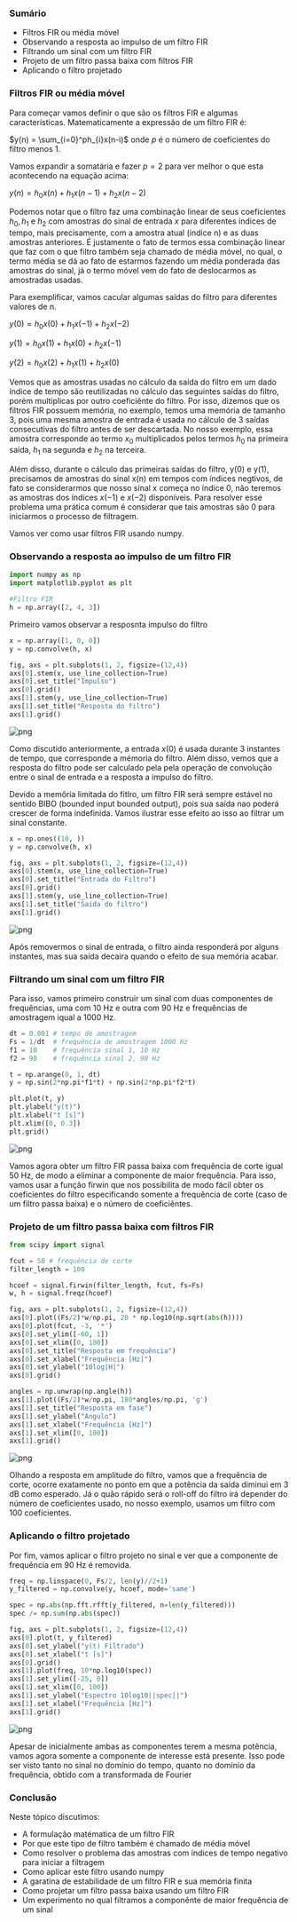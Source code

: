 ### Sumário

- Filtros FIR ou média móvel
- Observando a resposta ao impulso de um filtro FIR
- Filtrando um sinal com um filtro FIR
- Projeto de um filtro passa baixa com filtros FIR
- Aplicando o filtro projetado

### Filtros FIR ou média móvel

Para começar vamos definir o que são os filtros FIR e algumas características. Matematicamente a expressão de um filtro FIR é:

$y(n) = \sum_{i=0}^ph_{i}x(n-i)$ onde $p$ é o número de coeficientes do filtro menos 1.

Vamos expandir a somatária e fazer $p = 2$ para ver melhor o que esta acontecendo na equação acima:

$y(n) = h_{0}x(n) + h_{1}x(n-1) + h_{2}x(n-2)$

Podemos notar que o filtro faz uma combinação linear de seus coeficientes $h_{0}, h_{1}$ e $h_{2}$ com amostras do sinal de entrada $x$ para diferentes índices de tempo, mais precisamente, com a amostra atual (índice n) e as duas amostras anteriores. É justamente o fato de termos essa combinação linear que faz com o que filtro também seja chamado de média móvel, no qual, o termo média se dá ao fato de estarmos fazendo um média ponderada das amostras do sinal, já o termo móvel vem do fato de deslocarmos as amostradas usadas.

Para exemplificar, vamos cacular algumas saídas do filtro para diferentes valores de n.

$y(0) = h_{0}x(0) + h_{1}x(-1) + h_{2}x(-2)$

$y(1) = h_{0}x(1) + h_{1}x(0) + h_{2}x(-1)$

$y(2) = h_{0}x(2) + h_{1}x(1) + h_{2}x(0)$

Vemos que as amostras usadas no cálculo da saída do filtro em um dado índice de tempo são reutilizadas no cálculo das seguintes saídas do filtro, porém multiplicas por outro coeficiênte do filtro. Por isso, dizemos que os filtros FIR possuem memória, no exemplo, temos uma memória de tamanho 3, pois uma mesma amostra de entrada é usada no cálculo de 3 saídas consecutivas do filtro antes de ser descartada. No nosso exemplo, essa amostra corresponde ao termo $x_{0}$ multiplicados pelos termos $h_{0}$ na primeira saída, $h_{1}$ na segunda e $h_{2}$ na terceira. 

Além disso, durante o cálculo das primeiras saídas do filtro, y(0) e y(1), precisamos de amostras do sinal x(n) em tempos com índices negtivos, de fato se considerarmos que nosso sinal x começa no índice 0, não teremos as amostras dos índices $x(-1)$ e $x(-2)$ disponíveis. Para resolver esse problema uma prática comum é considerar que tais amostras são 0 para iniciarmos o processo de filtragem.

Vamos ver como usar filtros FIR usando numpy.



### Observando a resposta ao impulso de um filtro FIR


```python
import numpy as np
import matplotlib.pyplot as plt
```


```python
#Filtro FIR
h = np.array([2, 4, 3])
```

Primeiro vamos observar a resposnta impulso do filtro


```python
x = np.array([1, 0, 0])
y = np.convolve(h, x)
```


```python
fig, axs = plt.subplots(1, 2, figsize=(12,4))
axs[0].stem(x, use_line_collection=True)
axs[0].set_title("Impulso")
axs[0].grid()
axs[1].stem(y, use_line_collection=True)
axs[1].set_title("Resposta do filtro")
axs[1].grid()
```


![png](Filtros_FIR_files/Filtros_FIR_8_0.png)


Como discutido anteriormente, a entrada $x(0)$ é usada durante 3 instantes de tempo, que corresponde a mémoria do filtro. Além disso, vemos que a resposta do filtro pode ser calculado pela pela operação de convolução entre o sinal de entrada e a resposta a impulso do filtro.

Devido a memôria limitada do fitlro, um filtro FIR será sempre estável no sentido BIBO (bounded input bounded output), pois sua saída nao poderá crescer de forma indefinida. Vamos ilustrar esse efeito ao isso ao filtrar um sinal constante.


```python
x = np.ones((10, ))
y = np.convolve(h, x)
```


```python
fig, axs = plt.subplots(1, 2, figsize=(12,4))
axs[0].stem(x, use_line_collection=True)
axs[0].set_title("Entrada do Filtro")
axs[0].grid()
axs[1].stem(y, use_line_collection=True)
axs[1].set_title("Saída do filtro")
axs[1].grid()
```


![png](Filtros_FIR_files/Filtros_FIR_12_0.png)


Após removermos o sinal de entrada, o filtro ainda responderá por alguns instantes, mas sua saída decaira quando o efeito de sua memória acabar.

### Filtrando um sinal com um filtro FIR

Para isso, vamos primeiro construir um sinal com duas componentes de frequências, uma com 10 Hz e outra com 90 Hz e frequências de amostragem iqual a 1000 Hz.


```python
dt = 0.001 # tempo de amostragem
Fs = 1/dt  # frequência de amostragem 1000 Hz
f1 = 10    # frequência sinal 1, 10 Hz
f2 = 90    # frequência sinal 2, 90 Hz
```


```python
t = np.arange(0, 1, dt)
y = np.sin(2*np.pi*f1*t) + np.sin(2*np.pi*f2*t)
```


```python
plt.plot(t, y)
plt.ylabel("y(t)")
plt.xlabel("t [s]")
plt.xlim([0, 0.3])
plt.grid()
```


![png](Filtros_FIR_files/Filtros_FIR_18_0.png)


Vamos agora obter um filtro FIR passa baixa com frequência de corte igual 50 Hz, de modo a eliminar a componente de maior frequência. Para isso, vamos usar a função firwin que nos possibilita de modo fácil obter os coeficientes do filtro especificando somente a frequência de corte (caso de um filtro passa baixa) e o número de coeficiêntes.

### Projeto de um filtro passa baixa com filtros FIR


```python
from scipy import signal
```


```python
fcut = 50 # frequência de corte
filter_length = 100
```


```python
hcoef = signal.firwin(filter_length, fcut, fs=Fs)
w, h = signal.freqz(hcoef)
```


```python
fig, axs = plt.subplots(1, 2, figsize=(12,4))
axs[0].plot((Fs/2)*w/np.pi, 20 * np.log10(np.sqrt(abs(h))))
axs[0].plot(fcut, -3, '*')
axs[0].set_ylim([-60, 1])
axs[0].set_xlim([0, 100])
axs[0].set_title("Resposta em frequência")
axs[0].set_xlabel("Frequência [Hz]")
axs[0].set_ylabel("10log|H|")
axs[0].grid()

angles = np.unwrap(np.angle(h))
axs[1].plot((Fs/2)*w/np.pi, 180*angles/np.pi, 'g')
axs[1].set_title("Resposta em fase")
axs[1].set_ylabel("Angulo")
axs[1].set_xlabel("Frequência [Hz]")
axs[1].set_xlim([0, 100])
axs[1].grid()
```


![png](Filtros_FIR_files/Filtros_FIR_24_0.png)


Olhando a resposta em amplitude do filtro, vamos que a frequência de corte, ocorre exatamente no ponto em que a potência da saída diminui em 3 dB como esperado. Já o quão rápido será o roll-off do filtro irá depender do número de coeficientes usado, no nosso exemplo, usamos um filtro com 100 coeficientes.

### Aplicando o filtro projetado

Por fim, vamos aplicar o filtro projeto no sinal e ver que a componente de frequência em 90 Hz é removida.


```python
freq = np.linspace(0, Fs/2, len(y)//2+1)
y_filtered = np.convolve(y, hcoef, mode='same')
```


```python
spec = np.abs(np.fft.rfft(y_filtered, n=len(y_filtered)))
spec /= np.sum(np.abs(spec))
```


```python
fig, axs = plt.subplots(1, 2, figsize=(12,4))
axs[0].plot(t, y_filtered)
axs[0].set_ylabel("y(t) Filtrado")
axs[0].set_xlabel("t [s]")
axs[0].grid()
axs[1].plot(freq, 10*np.log10(spec))
axs[1].set_ylim([-25, 0])
axs[1].set_xlim([0, 100])
axs[1].set_ylabel("Espectro 10log10||spec||")
axs[1].set_xlabel("Frequência [Hz]")
axs[1].grid()
```


![png](Filtros_FIR_files/Filtros_FIR_30_0.png)


Apesar de inicialmente ambas as componentes terem a mesma potência, vamos agora somente a componente de interesse está presente. Isso pode ser visto tanto no sinal no domínio do tempo, quanto no domínio da frequência, obtido com a transformada de Fourier

### Conclusão

Neste tópico discutimos:

- A formulação matématica de um filtro FIR
- Por que este tipo de filtro também é chamado de média móvel
- Como resolver o problema das amostras com índices de tempo negativo para iniciar a filtragem
- Como aplicar este filtro usando numpy
- A garatina de estabilidade de um filtro FIR e sua memória finita
- Como projetar um filtro passa baixa usando um filtro FIR
- Um experimento no qual filtramos a componênte de maior frequência de um sinal
